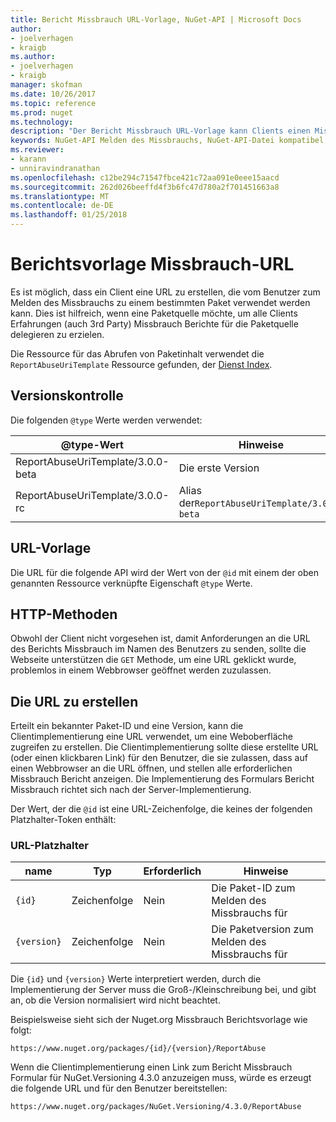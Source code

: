 ```yaml
---
title: Bericht Missbrauch URL-Vorlage, NuGet-API | Microsoft Docs
author:
- joelverhagen
- kraigb
ms.author:
- joelverhagen
- kraigb
manager: skofman
ms.date: 10/26/2017
ms.topic: reference
ms.prod: nuget
ms.technology: 
description: "Der Bericht Missbrauch URL-Vorlage kann Clients einen Missbrauch Berichtslink in ihre Benutzeroberfläche anzeigen."
keywords: NuGet-API Melden des Missbrauchs, NuGet-API-Datei kompatibel, NuGet.org-Berichts-URL-Vorlage
ms.reviewer:
- karann
- unniravindranathan
ms.openlocfilehash: c12be294c71547fbce421c72aa091e0eee15aacd
ms.sourcegitcommit: 262d026beeffd4f3b6fc47d780a2f701451663a8
ms.translationtype: MT
ms.contentlocale: de-DE
ms.lasthandoff: 01/25/2018
---
```

# <a name="report-abuse-url-template"></a>Berichtsvorlage Missbrauch-URL

Es ist möglich, dass ein Client eine URL zu erstellen, die vom Benutzer zum Melden des Missbrauchs zu einem bestimmten Paket verwendet werden kann. Dies ist hilfreich, wenn eine Paketquelle möchte, um alle Clients Erfahrungen (auch 3rd Party) Missbrauch Berichte für die Paketquelle delegieren zu erzielen.

Die Ressource für das Abrufen von Paketinhalt verwendet die `ReportAbuseUriTemplate` Ressource gefunden, der [Dienst Index](service-index.md).

## <a name="versioning"></a>Versionskontrolle

Die folgenden `@type` Werte werden verwendet:

@type-Wert                       | Hinweise
--------------------------------- | -----
ReportAbuseUriTemplate/3.0.0-beta | Die erste Version
ReportAbuseUriTemplate/3.0.0-rc   | Alias der`ReportAbuseUriTemplate/3.0.0-beta`

## <a name="url-template"></a>URL-Vorlage

Die URL für die folgende API wird der Wert von der `@id` mit einem der oben genannten Ressource verknüpfte Eigenschaft `@type` Werte.

## <a name="http-methods"></a>HTTP-Methoden

Obwohl der Client nicht vorgesehen ist, damit Anforderungen an die URL des Berichts Missbrauch im Namen des Benutzers zu senden, sollte die Webseite unterstützen die `GET` Methode, um eine URL geklickt wurde, problemlos in einem Webbrowser geöffnet werden zuzulassen.

## <a name="construct-the-url"></a>Die URL zu erstellen

Erteilt ein bekannter Paket-ID und eine Version, kann die Clientimplementierung eine URL verwendet, um eine Weboberfläche zugreifen zu erstellen. Die Clientimplementierung sollte diese erstellte URL (oder einen klickbaren Link) für den Benutzer, die sie zulassen, dass auf einen Webbrowser an die URL öffnen, und stellen alle erforderlichen Missbrauch Bericht anzeigen. Die Implementierung des Formulars Bericht Missbrauch richtet sich nach der Server-Implementierung.

Der Wert, der die `@id` ist eine URL-Zeichenfolge, die keines der folgenden Platzhalter-Token enthält:

### <a name="url-placeholders"></a>URL-Platzhalter

name        | Typ    | Erforderlich | Hinweise
----------- | ------- | -------- | -----
`{id}`      | Zeichenfolge  | Nein       | Die Paket-ID zum Melden des Missbrauchs für
`{version}` | Zeichenfolge  | Nein       | Die Paketversion zum Melden des Missbrauchs für

Die `{id}` und `{version}` Werte interpretiert werden, durch die Implementierung der Server muss die Groß-/Kleinschreibung bei, und gibt an, ob die Version normalisiert wird nicht beachtet.

Beispielsweise sieht sich der Nuget.org Missbrauch Berichtsvorlage wie folgt:

    https://www.nuget.org/packages/{id}/{version}/ReportAbuse

Wenn die Clientimplementierung einen Link zum Bericht Missbrauch Formular für NuGet.Versioning 4.3.0 anzuzeigen muss, würde es erzeugt die folgende URL und für den Benutzer bereitstellen:

    https://www.nuget.org/packages/NuGet.Versioning/4.3.0/ReportAbuse
